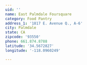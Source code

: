 ```yaml
---
uid: ''
name: East Palmdale Foursquare
category: Food Pantry
address_1: '1817 E. Avenue Q., A-6'
city: Palmdale
state: CA
zipcode: '93550'
phone: 661.874.8788
latitude: '34.5672827'
longitude: '-118.0960249'

---
```

